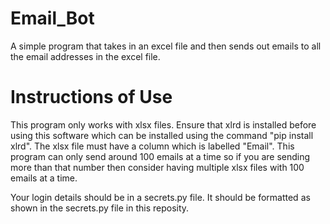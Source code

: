 # Email_Bot
A simple program that takes in an excel file and then sends out emails to all the email addresses in the excel file.

# Instructions of Use
This program only works with xlsx files. Ensure that xlrd is installed before using this software which can be installed using the command "pip install xlrd". The xlsx file must have a column which is labelled "Email". This program can only send around 100 emails at a time so if you are sending more than that number then consider having multiple xlsx files with 100 emails at a time.

Your login details should be in a secrets.py file. It should be formatted as shown in the secrets.py file in this reposity.
